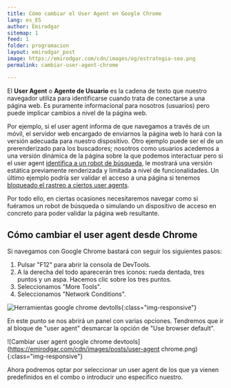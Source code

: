```yaml
---
title: Cómo cambiar el User Agent en Google Chrome
lang: es_ES
author: Emirodgar
sitemap: 1
feed: 1
folder: programacion
layout: emirodgar_post
image: https://emirodgar.com/cdn/images/og/estrategia-seo.png
permalink: cambiar-user-agent-chrome

---
```


El **User Agent** o **Agente de Usuario** es la cadena de texto que nuestro navegador utiliza para identificarse cuando trata de conectarse a una página web. Es puramente informacional para nosotros (usuarios) pero puede implicar cambios a nivel de la página web.

Por ejemplo, si el user agent informa de que navegamos a través de un móvil, el servidor web encargado de enviarnos la página web lo hará con la versión adecuada para nuestro dispositivo. Otro ejemplo puede ser el de un prerenderizado para los buscadores; nosotros como usuarios acedemos a una versión dinámica de la página sobre la que podemos interactuar pero si el user agent [identifica a un robot de búsqueda](https://emirodgar.com/detectar-googlebot), le mostrará una versión estática previamente renderizada y limitada a nivel de funcionalidades. Un último ejemplo podría ser validar el acceso a una página si tenemos [bloqueado el rastreo a ciertos user agents](https://emirodgar.com/listado-robots-bloquear). 

Por todo ello, en ciertas ocasiones necesitaremos navegar como si fuéramos un robot de búsqueda o simulando un dispositivo de acceso en concreto para poder validar la página web resultante.

## Cómo cambiar el user agent desde Chrome

Si navegamos con Google Chrome bastará con seguir los siguientes pasos:
1. Pulsar "F12" para abrir la consola de DevTools.
2. A la derecha del todo aparecerán tres iconos: rueda dentada, tres puntos y un aspa. Hacemos clic sobre los tres puntos.
3. Seleccionamos "More Tools".
4. Seleccionamos "Network Conditions".

![Herramientas google chrome devtolls](https://emirodgar.com/cdn/images/posts/devtools-network.png){:class="img-responsive"}

En este punto se nos abrirá un panel con varias opciones. Tendremos que ir al bloque de "user agent" desmarcar la opción de "Use browser default". 

![Cambiar user agent google chrome devtools](https://emirodgar.com/cdn/images/posts/user-agent chrome.png){:class="img-responsive"}

Ahora podremos optar por seleccionar un user agent de los que ya vienen predefinidos en el combo o introducir uno específico nuestro.

<!--stackedit_data:
eyJoaXN0b3J5IjpbLTMxODA0NjgwLDIwMTAxNTY4MSw3NTAzND
M5ODksLTExNDI1MDA5NTgsLTEwODA5NTg1NDEsLTE0NjU3MzE5
MDFdfQ==
-->